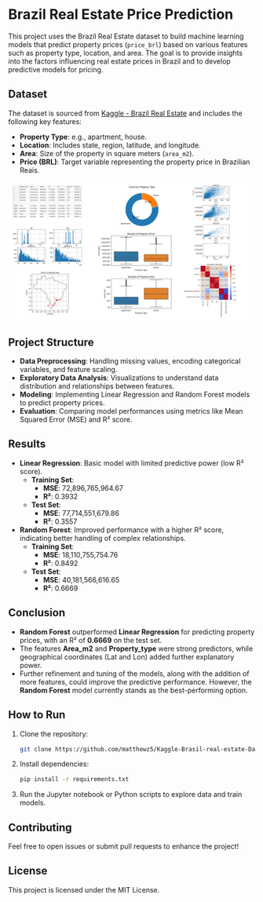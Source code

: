 
# Brazil Real Estate Price Prediction

This project uses the Brazil Real Estate dataset to build machine learning models that predict property prices (`price_brl`) based on various features such as property type, location, and area. The goal is to provide insights into the factors influencing real estate prices in Brazil and to develop predictive models for pricing.

## Dataset

The dataset is sourced from [Kaggle - Brazil Real Estate](https://www.kaggle.com/datasets/ashishkumarjayswal/brasil-real-estate) and includes the following key features:
- **Property Type**: e.g., apartment, house.
- **Location**: Includes state, region, latitude, and longitude.
- **Area**: Size of the property in square meters (`area_m2`).
- **Price (BRL)**: Target variable representing the property price in Brazilian Reais.

![Real Estate Visualization](data_viz_real_state.jpg)

## Project Structure

- **Data Preprocessing**: Handling missing values, encoding categorical variables, and feature scaling.
- **Exploratory Data Analysis**: Visualizations to understand data distribution and relationships between features.
- **Modeling**: Implementing Linear Regression and Random Forest models to predict property prices.
- **Evaluation**: Comparing model performances using metrics like Mean Squared Error (MSE) and R² score.

## Results

- **Linear Regression**: Basic model with limited predictive power (low R² score).
  - **Training Set**:
    - **MSE**: 72,896,765,964.67
    - **R²**: 0.3932
  - **Test Set**:
    - **MSE**: 77,714,551,679.86
    - **R²**: 0.3557
- **Random Forest**: Improved performance with a higher R² score, indicating better handling of complex relationships.
  - **Training Set**:
    - **MSE**: 18,110,755,754.76
    - **R²**: 0.8492
  - **Test Set**:
    - **MSE**: 40,181,566,616.65
    - **R²**: 0.6669

## Conclusion

- **Random Forest** outperformed **Linear Regression** for predicting property prices, with an R² of **0.6669** on the test set.
- The features **Area_m2** and **Property_type** were strong predictors, while geographical coordinates (Lat and Lon) added further explanatory power.
- Further refinement and tuning of the models, along with the addition of more features, could improve the predictive performance. However, the **Random Forest** model currently stands as the best-performing option.


## How to Run

1. Clone the repository:
   ```bash
   git clone https://github.com/matthewz5/Kaggle-Brasil-real-estate-Data.git
   ```
2. Install dependencies:
   ```bash
   pip install -r requirements.txt
   ```
3. Run the Jupyter notebook or Python scripts to explore data and train models.

## Contributing

Feel free to open issues or submit pull requests to enhance the project!

## License

This project is licensed under the MIT License.
